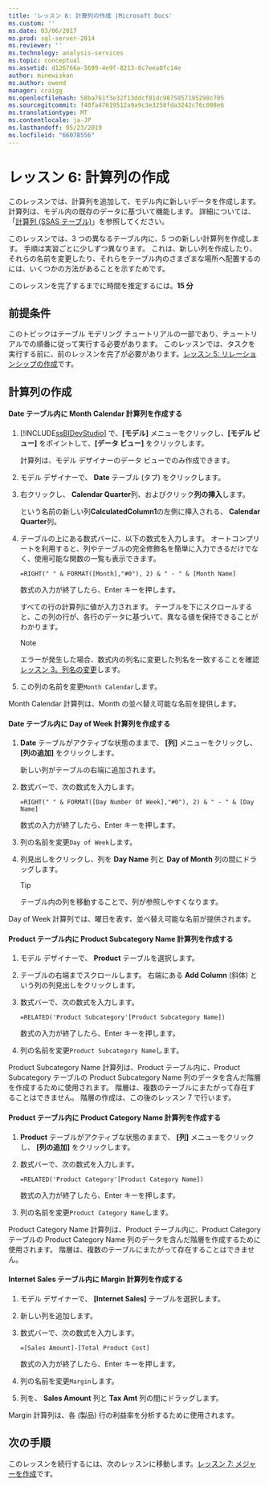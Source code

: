 ```yaml
---
title: 'レッスン 6: 計算列の作成 |Microsoft Docs'
ms.custom: ''
ms.date: 03/06/2017
ms.prod: sql-server-2014
ms.reviewer: ''
ms.technology: analysis-services
ms.topic: conceptual
ms.assetid: d126766a-5699-4e9f-8213-8c7eea0fc14e
author: minewiskan
ms.author: owend
manager: craigg
ms.openlocfilehash: 58ba761f3e32f13ddcf81dc9875057195298c705
ms.sourcegitcommit: f40fa47619512a9a9c3e3258fda3242c76c008e6
ms.translationtype: MT
ms.contentlocale: ja-JP
ms.lasthandoff: 05/23/2019
ms.locfileid: "66078556"
---
```

# <a name="lesson-6-create-calculated-columns"></a>レッスン 6: 計算列の作成
  このレッスンでは、計算列を追加して、モデル内に新しいデータを作成します。 計算列は、モデル内の既存のデータに基づいて機能します。 詳細については、「[計算列 (SSAS テーブル)](tabular-models/ssas-calculated-columns.md)」を参照してください。  
  
 このレッスンでは、3 つの異なるテーブル内に、5 つの新しい計算列を作成します。 手順は実習ごとに少しずつ異なります。 これは、新しい列を作成したり、それらの名前を変更したり、それらをテーブル内のさまざまな場所へ配置するのには、いくつかの方法があることを示すためです。  
  
 このレッスンを完了するまでに時間を推定するには。**15 分**  
  
## <a name="prerequisites"></a>前提条件  
 このトピックはテーブル モデリング チュートリアルの一部であり、チュートリアルでの順番に従って実行する必要があります。 このレッスンでは、タスクを実行する前に、前のレッスンを完了が必要があります。[レッスン 5: リレーションシップの作成](lesson-4-create-relationships.md)です。  
  
## <a name="create-calculated-columns"></a>計算列の作成  
  
#### <a name="create-a-month-calendar-calculated-column-in-the-date-table"></a>Date テーブル内に Month Calendar 計算列を作成する  
  
1.  [!INCLUDE[ssBIDevStudio](../includes/ssbidevstudio-md.md)] で、**[モデル]** メニューをクリックし、**[モデル ビュー]** をポイントして、**[データ ビュー]** をクリックします。  
  
     計算列は、モデル デザイナーのデータ ビューでのみ作成できます。  
  
2.  モデル デザイナーで、 **Date** テーブル (タブ) をクリックします。  
  
3.  右クリックし、 **Calendar Quarter**列、およびクリック**列の挿入**します。  
  
     という名前の新しい列**CalculatedColumn1**の左側に挿入される、 **Calendar Quarter**列。  
  
4.  テーブルの上にある数式バーに、以下の数式を入力します。 オートコンプリートを利用すると、列やテーブルの完全修飾名を簡単に入力できるだけでなく、使用可能な関数の一覧も表示できます。  
  
     `=RIGHT(" " & FORMAT([Month],"#0"), 2) & " - " & [Month Name]`  
  
     数式の入力が終了したら、Enter キーを押します。  
  
     すべての行の計算列に値が入力されます。 テーブルを下にスクロールすると、この列の行が、各行のデータに基づいて、異なる値を保持できることがわかります。  
  
    > [!NOTE]  
    >  エラーが発生した場合、数式内の列名に変更した列名を一致することを確認[レッスン 3。列名の変更](rename-columns.md)します。  
  
5.  この列の名前を変更`Month Calendar`します。  
  
 Month Calendar 計算列は、Month の並べ替え可能な名前を提供します。  
  
#### <a name="create-a-day-of-week-calculated-column-in-the-date-table"></a>Date テーブル内に Day of Week 計算列を作成する  
  
1.  **Date** テーブルがアクティブな状態のままで、 **[列]** メニューをクリックし、 **[列の追加]** をクリックします。  
  
     新しい列がテーブルの右端に追加されます。  
  
2.  数式バーで、次の数式を入力します。  
  
     `=RIGHT(" " & FORMAT([Day Number Of Week],"#0"), 2) & " - " & [Day Name]`  
  
     数式の入力が終了したら、Enter キーを押します。  
  
3.  列の名前を変更`Day of Week`します。  
  
4.  列見出しをクリックし、列を **Day Name** 列と **Day of Month** 列の間にドラッグします。  
  
    > [!TIP]  
    >  テーブル内の列を移動することで、列が参照しやすくなります。  
  
 Day of Week 計算列では、曜日を表す、並べ替え可能な名前が提供されます。  
  
#### <a name="create-a-product-subcategory-name-calculated-column-in-the-product-table"></a>Product テーブル内に Product Subcategory Name 計算列を作成する  
  
1.  モデル デザイナーで、 **Product** テーブルを選択します。  
  
2.  テーブルの右端までスクロールします。 右端にある **Add Column** (斜体) という列の列見出しをクリックします。  
  
3.  数式バーで、次の数式を入力します。  
  
     `=RELATED('Product Subcategory'[Product Subcategory Name])`  
  
     数式の入力が終了したら、Enter キーを押します。  
  
4.  列の名前を変更`Product Subcategory Name`します。  
  
 Product Subcategory Name 計算列は、Product テーブル内に、Product Subcategory テーブルの Product Subcategory Name 列のデータを含んだ階層を作成するために使用されます。 階層は、複数のテーブルにまたがって存在することはできません。 階層の作成は、この後のレッスン 7 で行います。  
  
#### <a name="create-a-product-category-name-calculated-column-in-the-product-table"></a>Product テーブル内に Product Category Name 計算列を作成する  
  
1.  **Product** テーブルがアクティブな状態のままで、 **[列]** メニューをクリックし、 **[列の追加]** をクリックします。  
  
2.  数式バーで、次の数式を入力します。  
  
     `=RELATED('Product Category'[Product Category Name])`  
  
     数式の入力が終了したら、Enter キーを押します。  
  
3.  列の名前を変更`Product Category Name`します。  
  
 Product Category Name 計算列は、Product テーブル内に、Product Category テーブルの Product Category Name 列のデータを含んだ階層を作成するために使用されます。 階層は、複数のテーブルにまたがって存在することはできません。  
  
#### <a name="create-a-margin-calculated-column-in-the-internet-sales-table"></a>Internet Sales テーブル内に Margin 計算列を作成する  
  
1.  モデル デザイナーで、 **[Internet Sales]** テーブルを選択します。  
  
2.  新しい列を追加します。  
  
3.  数式バーで、次の数式を入力します。  
  
     `=[Sales Amount]-[Total Product Cost]`  
  
     数式の入力が終了したら、Enter キーを押します。  
  
4.  列の名前を変更`Margin`します。  
  
5.  列を、 **Sales Amount** 列と **Tax Amt** 列の間にドラッグします。  
  
 Margin 計算列は、各 (製品) 行の利益率を分析するために使用されます。  
  
## <a name="next-step"></a>次の手順  
 このレッスンを続行するには、次のレッスンに移動します。[レッスン 7: メジャーを作成](lesson-6-create-measures.md)です。  
  
  

